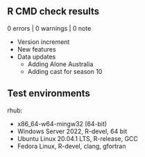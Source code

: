 ## R CMD check results

0 errors | 0 warnings | 0 note

* Version increment
* New features
* Data updates
    - Adding Alone Australia
    - Adding cast for season 10

## Test environments

rhub: 
* x86_64-w64-mingw32 (64-bit)
* Windows Server 2022, R-devel, 64 bit
* Ubuntu Linux 20.04.1 LTS, R-release, GCC
* Fedora Linux, R-devel, clang, gfortran
